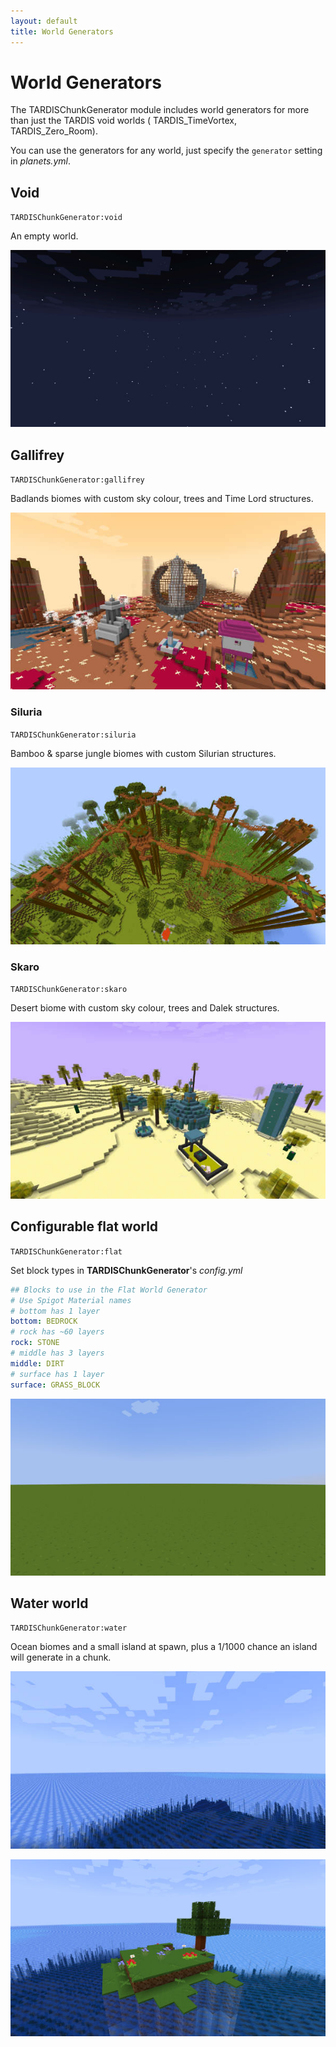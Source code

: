 ```yaml
---
layout: default
title: World Generators
---
```


# World Generators

The TARDISChunkGenerator module includes world generators for more than just the TARDIS void worlds (
TARDIS_TimeVortex, TARDIS_Zero_Room).

You can use the generators for any world, just specify the `generator` setting in _planets.yml_.

## Void

`TARDISChunkGenerator:void`

An empty world.

![Void world](/images/docs/void_world.jpg)

## Gallifrey

`TARDISChunkGenerator:gallifrey`

Badlands biomes with custom sky colour, trees and Time Lord structures.

![Gallifrey world](/images/docs/gallifrey.jpg)

### Siluria

`TARDISChunkGenerator:siluria`

Bamboo & sparse jungle biomes with custom Silurian structures.

![Siluria world](/images/docs/siluria.jpg)

### Skaro

`TARDISChunkGenerator:skaro`

Desert biome with custom sky colour, trees and Dalek structures.

![Skaro world](/images/docs/skaro.jpg)

## Configurable flat world

`TARDISChunkGenerator:flat`

Set block types in **TARDISChunkGenerator**'s _config.yml_

```yaml
## Blocks to use in the Flat World Generator
# Use Spigot Material names
# bottom has 1 layer
bottom: BEDROCK
# rock has ~60 layers
rock: STONE
# middle has 3 layers
middle: DIRT
# surface has 1 layer
surface: GRASS_BLOCK
```

![Flat world](/images/docs/flat_world.jpg)

## Water world

`TARDISChunkGenerator:water`

Ocean biomes and a small island at spawn, plus a 1/1000 chance an island will generate in a chunk.

![Water world](/images/docs/water_world_1.jpg)

![Water world](/images/docs/water_world_2.jpg)
